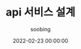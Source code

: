 ---
emoji: 🛩
title: api 서비스 설계
date: '2022-02-23 00:00:00'
author: soobing
tags: api service axios fetch
categories: feature
---